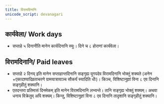 ```yaml
---
title: विरामदिनानि
unicode_script: devanagari
---
```


## कार्यवेला/ Work days
- सप्ताहे ५ दिनानीति मानेन कार्यदिनानि स्युः। दिने च ८ होराणां कार्यवेला। 

## विरामदिनानि/ Paid leaves
- सप्ताहे २ दिनय् इति मानेन सप्ताहान्तदिनानि सङ्गृह्य युगपदेव विरामदिनानि भोक्तुं शक्यते (अनेन +एकादश्यादिव्रताचरणे ग्रामयात्रायाञ्च सौकर्यं स्यादिति धीः)। किञ्च, विशिष्टानुज्ञां विना ८ एव दिनानि सङ्गृहीतुं शक्यानि।
- एतदन्तरा प्रतिमासं दिनमेकम् इति मानेन विरामदिनानि लभ्यन्ते। तानि सङ्गृह्य भोक्तुं शक्यम्। अथवा धनाय विक्रेतुम् अपि शक्यम्। किन्तु, विशिष्टानुज्ञां विना ८ एव दिनानि तादृशानि सङ्गृहीतुं शक्यानि।